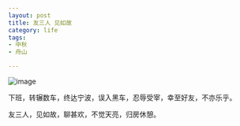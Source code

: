 ```yaml
---
layout: post
title: 友三人 见如故
category: life
tags:
- 中秋
- 舟山

---
```

![image](http://distilleryimage9.ak.instagram.com/49fa297c21f111e393a222000a1fb70a_7.jpg)

下班，转辗数车，终达宁波，误入黑车，忍辱受宰，幸至好友，不亦乐乎。

友三人，见如故，聊甚欢，不觉天亮，归房休憩。